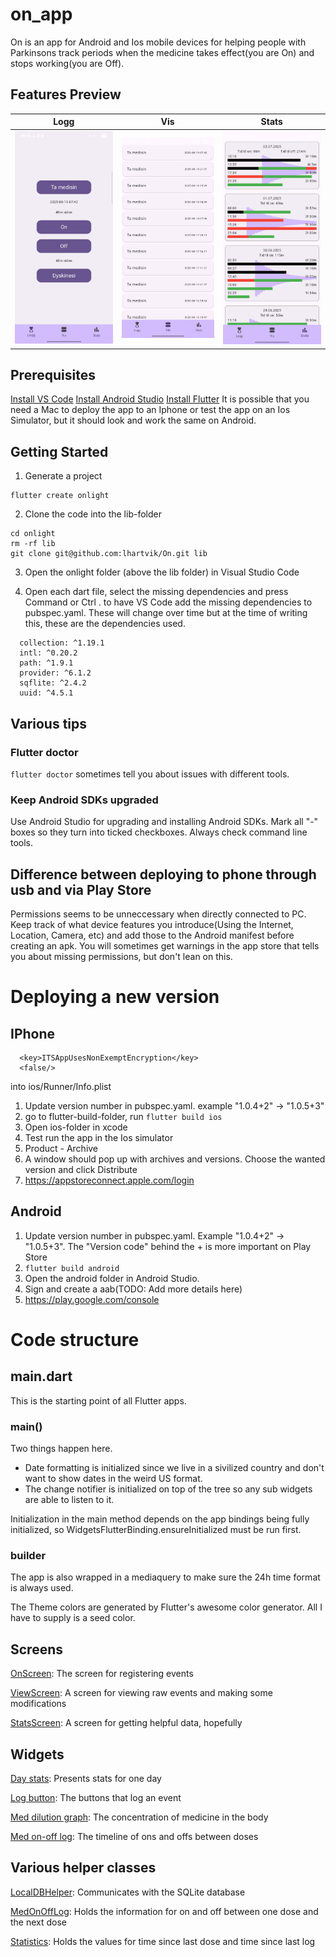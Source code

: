 # on_app

On is an app for Android and Ios mobile devices for helping people with Parkinsons track periods when the medicine takes effect(you are On) and stops working(you are Off). 

## Features Preview
| Logg | Vis | Stats |
|--------------|--------------------|----------------|
| ![Login](doc/Screenshot_20250819_083024.jpg) | ![Dashboard](doc/Screenshot_20250819_083033.jpg) | ![Settings](doc/Screenshot_20250819_083104.jpg) |

## Prerequisites
[Install VS Code](https://code.visualstudio.com/download)
[Install Android Studio](https://developer.android.com/studio)
[Install Flutter](https://docs.flutter.dev/get-started/install) 
It is possible that you need a Mac to deploy the app to an Iphone or test the app on an Ios Simulator, but it should look and work the same on Android. 

## Getting Started

1. Generate a project
```
flutter create onlight
```

2. Clone the code into the lib-folder
```
cd onlight
rm -rf lib
git clone git@github.com:lhartvik/On.git lib
```

3. Open the onlight folder (above the lib folder) in Visual Studio Code

4. Open each dart file, select the missing dependencies and press Command or Ctrl . to have VS Code add the missing dependencies to pubspec.yaml. These will change over time but at the time of writing this, these are the dependencies used.

````
  collection: ^1.19.1
  intl: ^0.20.2
  path: ^1.9.1
  provider: ^6.1.2
  sqflite: ^2.4.2
  uuid: ^4.5.1
````

## Various tips

### Flutter doctor
```flutter doctor``` sometimes tell you about issues with different tools. 

### Keep Android SDKs upgraded

Use Android Studio for upgrading and installing Android SDKs. Mark all "-" boxes so they turn into ticked checkboxes. Always check command line tools.

## Difference between deploying to phone through usb and via Play Store

Permissions seems to be unneccessary when directly connected to PC. Keep track of what device features you introduce(Using the Internet, Location, Camera, etc) and add those to the Android manifest before creating an apk. You will sometimes get warnings in the app store that tells you about missing permissions, but don't lean on this.

# Deploying a new version 
## IPhone

````
  <key>ITSAppUsesNonExemptEncryption</key>
  <false/>
````
into ios/Runner/Info.plist

1. Update version number in pubspec.yaml. example "1.0.4+2" -> "1.0.5+3"
1. go to flutter-build-folder, run ```flutter build ios```
1. Open ios-folder in xcode
1. Test run the app in the Ios simulator
1. Product - Archive
1. A window should pop up with archives and versions. Choose the wanted version and click Distribute
1. https://appstoreconnect.apple.com/login

## Android

1. Update version number in pubspec.yaml. Example "1.0.4+2" -> "1.0.5+3". The "Version code" behind the + is more important on Play Store
1. ```flutter build android```
1. Open the android folder in Android Studio.
1. Sign and create a aab(TODO: Add more details here)
1. https://play.google.com/console

# Code structure

## main.dart 
This is the starting point of all Flutter apps.

### main()
Two things happen here. 
* Date formatting is initialized since we live in a sivilized country and don't want to show dates in the weird US format.  
* The change notifier is initialized on top of the tree so any sub widgets are able to listen to it.

Initialization in the main method depends on the app bindings being fully initialized, so WidgetsFlutterBinding.ensureInitialized must be run first.

### builder 
The app is also wrapped in a mediaquery to make sure the 24h time format is always used.

The Theme colors are generated by Flutter's awesome color generator. All I have to supply is a seed color.

## Screens

[OnScreen](./screens/on_screen.md): The screen for registering events

[ViewScreen](./screens/view_screen.md): A screen for viewing raw events and making some modifications

[StatsScreen](./screens/stats_screen.md): A screen for getting helpful data, hopefully

## Widgets

[Day stats](./widgets/day_stats_widget.md): Presents stats for one day

[Log button](./widgets/loggeknapp.md): The buttons that log an event

[Med dilution graph](./widgets/med_dilution_widget.md): The concentration of medicine in the body

[Med on-off log](./widgets/med_on_off_log_widget.md): The timeline of ons and offs between doses

## Various helper classes

[LocalDBHelper](./db/local_db_helper.md): Communicates with the SQLite database

[MedOnOffLog](./model/med_on_off_log.md): Holds the information for on and off between one dose and the next dose

[Statistics](./notifiers/statistics.md): Holds the values for time since last dose and time since last log

